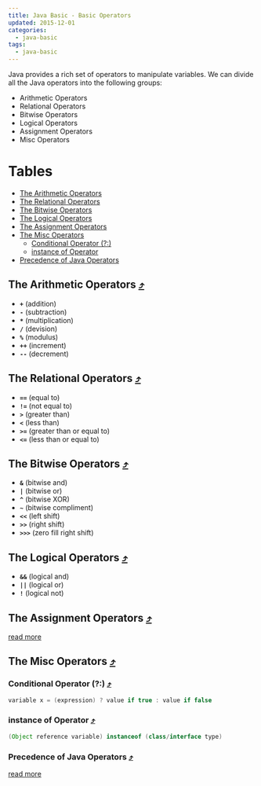 ```yaml
---
title: Java Basic - Basic Operators
updated: 2015-12-01
categories:
  - java-basic
tags:
  - java-basic
---
```


Java provides a rich set of operators to manipulate variables. We can divide all the Java operators into the following groups:

* Arithmetic Operators
* Relational Operators
* Bitwise Operators
* Logical Operators
* Assignment Operators
* Misc Operators

# Tables

* [The Arithmetic Operators](#the-arithmetic-operators-10548tables)
* [The Relational Operators](#the-relational-operators-10548tables)
* [The Bitwise Operators](#the-bitwise-operators-10548tables)
* [The Logical Operators](#the-logical-operators-10548tables)
* [The Assignment Operators](#the-assignment-operators-10548tables)
* [The Misc Operators](#the-misc-operators-10548tables)
  * [Conditional Operator (?:)](#conditional-operator--10548tables)
  * [instance of Operator](#instance-of-operator-10548tables)
* [Precedence of Java Operators](#precedence-of-java-operators-10548tables)

## The Arithmetic Operators [&#10548;](#tables)
* **``+``** (addition)
* **``-``** (subtraction)
* **``*``** (multiplication)
* **``/``** (devision)
* **``%``** (modulus)
* **``++``** (increment)
* **``--``** (decrement)

## The Relational Operators [&#10548;](#tables)
* **``==``** (equal to)
* **``!=``** (not equal to)
* **``>``** (greater than)
* **``<``** (less than)
* **``>=``** (greater than or equal to)
* **``<=``** (less than or equal to)

## The Bitwise Operators [&#10548;](#tables)
* **``&``** (bitwise and)
* **``|``** (bitwise or)
* **``^``** (bitwise XOR)
* **``~``** (bitwise compliment)
* **``<<``** (left shift)
* **``>>``** (right shift)
* **``>>>``** (zero fill right shift)

## The Logical Operators [&#10548;](#tables)
* **``&&``** (logical and)
* **``||``** (logical or)
* **``!``** (logical not)

## The Assignment Operators [&#10548;](#tables)
[read more](http://www.tutorialspoint.com/java/java_basic_operators.htm)

## The Misc Operators [&#10548;](#tables)

### Conditional Operator (?:) [&#10548;](#tables)

```java
variable x = (expression) ? value if true : value if false
```

### instance of Operator [&#10548;](#tables)

```java
(Object reference variable) instanceof (class/interface type)
```

### Precedence of Java Operators [&#10548;](#tables)
[read more](http://www.tutorialspoint.com/java/java_basic_operators.htm)
